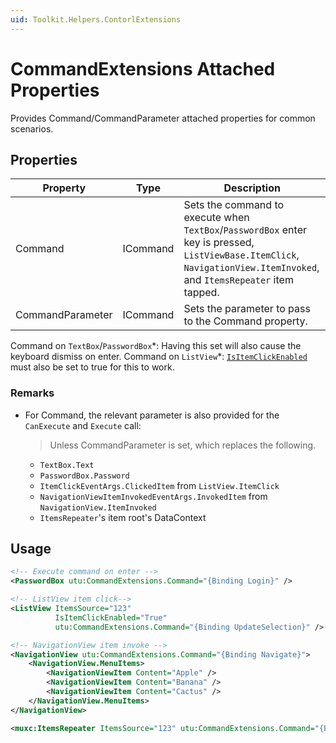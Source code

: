 ```yaml
---
uid: Toolkit.Helpers.ContorlExtensions
---
```

# CommandExtensions Attached Properties
Provides Command/CommandParameter attached properties for common scenarios.

## Properties
Property|Type|Description
-|-|-
Command|ICommand|Sets the command to execute when `TextBox`/`PasswordBox` enter key is pressed, `ListViewBase.ItemClick`, `NavigationView.ItemInvoked`, and `ItemsRepeater` item tapped.
CommandParameter|ICommand|Sets the parameter to pass to the Command property.

Command on `TextBox`/`PasswordBox`\*: Having this set will also cause the keyboard dismiss on enter.
Command on `ListView`\*: [`IsItemClickEnabled`](https://docs.microsoft.com/en-us/uwp/api/windows.ui.xaml.controls.listviewbase.isitemclickenabled) must also be set to true for this to work.

### Remarks
- For Command, the relevant parameter is also provided for the `CanExecute` and `Execute` call:
  > Unless CommandParameter is set, which replaces the following.
  - `TextBox.Text`
  - `PasswordBox.Password`
  - `ItemClickEventArgs.ClickedItem` from `ListView.ItemClick`
  - `NavigationViewItemInvokedEventArgs.InvokedItem` from `NavigationView.ItemInvoked`
  - `ItemsRepeater`'s item root's DataContext

## Usage
```xml
<!-- Execute command on enter -->
<PasswordBox utu:CommandExtensions.Command="{Binding Login}" />

<!-- ListView item click-->
<ListView ItemsSource="123"
		  IsItemClickEnabled="True"
		  utu:CommandExtensions.Command="{Binding UpdateSelection}" />

<!-- NavigationView item invoke -->
<NavigationView utu:CommandExtensions.Command="{Binding Navigate}">
	<NavigationView.MenuItems>
		<NavigationViewItem Content="Apple" />
		<NavigationViewItem Content="Banana" />
		<NavigationViewItem Content="Cactus" />
	</NavigationView.MenuItems>
</NavigationView>

<muxc:ItemsRepeater ItemsSource="123" utu:CommandExtensions.Command="{Binding UpdateSelection}" />
```
